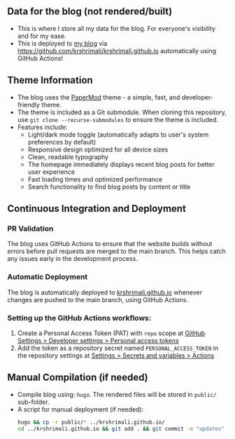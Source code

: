 ## Data for the blog (not rendered/built)

* This is where I store all my data for the blog. For everyone's visibility and for my ease.
* This is deployed to [my blog](https://krshrimali.github.io) via https://github.com/krshrimali/krshrimali.github.io automatically using GitHub Actions!

## Theme Information

* The blog uses the [PaperMod](https://github.com/adityatelange/hugo-PaperMod) theme - a simple, fast, and developer-friendly theme.
* The theme is included as a Git submodule. When cloning this repository, use `git clone --recurse-submodules` to ensure the theme is included.
* Features include:
  * Light/dark mode toggle (automatically adapts to user's system preferences by default)
  * Responsive design optimized for all device sizes
  * Clean, readable typography
  * The homepage immediately displays recent blog posts for better user experience
  * Fast loading times and optimized performance
  * Search functionality to find blog posts by content or title

## Continuous Integration and Deployment

### PR Validation

The blog uses GitHub Actions to ensure that the website builds without errors before pull requests are merged to the main branch. This helps catch any issues early in the development process.

### Automatic Deployment

The blog is automatically deployed to [krshrimali.github.io](https://krshrimali.github.io) whenever changes are pushed to the main branch, using GitHub Actions.

### Setting up the GitHub Actions workflows:

1. Create a Personal Access Token (PAT) with `repo` scope at [GitHub Settings > Developer settings > Personal access tokens](https://github.com/settings/tokens)
2. Add the token as a repository secret named `PERSONAL_ACCESS_TOKEN` in the repository settings at [Settings > Secrets and variables > Actions](https://github.com/krshrimali/blog/settings/secrets/actions)

## Manual Compilation (if needed)

* Compile blog using: `hugo`. The rendered files will be stored in `public/` sub-folder.
* A script for manual deployment (if needed):
    ```bash
    hugo && cp -r public/* ../krshrimali.github.io/
    cd ../krshrimali.github.io && git add . && git commit -m "updates" && git push origin main
    ```
